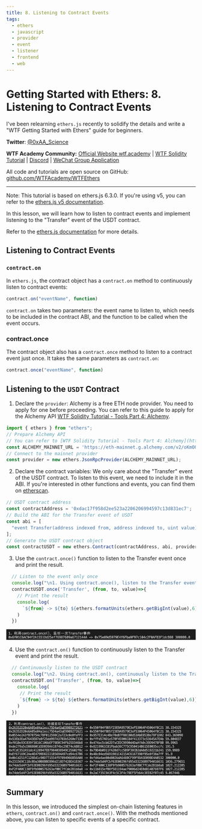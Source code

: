```yaml
---
title: 8. Listening to Contract Events
tags:
  - ethers
  - javascript
  - provider
  - event
  - listener
  - frontend
  - web
---
```


# Getting Started with Ethers: 8. Listening to Contract Events

I've been relearning `ethers.js` recently to solidify the details and write a "WTF Getting Started with Ethers" guide for beginners.

**Twitter**: [@0xAA_Science](https://twitter.com/0xAA_Science)

**WTF Academy Community:** [Official Website wtf.academy](https://wtf.academy) | [WTF Solidity Tutorial](https://github.com/AmazingAng/WTF-Solidity) | [Discord](https://discord.gg/5akcruXrsk) | [WeChat Group Application](https://docs.google.com/forms/d/e/1FAIpQLSe4KGT8Sh6sJ7hedQRuIYirOoZK_85miz3dw7vA1-YjodgJ-A/viewform?usp=sf_link)

All code and tutorials are open source on GitHub: [github.com/WTFAcademy/WTFEthers](https://github.com/WTFAcademy/WTF-Ethers)

-----

Note: This tutorial is based on ethers.js 6.3.0. If you're using v5, you can refer to the [ethers.js v5 documentation](https://docs.ethers.io/v5/).

In this lesson, we will learn how to listen to contract events and implement listening to the "Transfer" event of the USDT contract.

Refer to the [ethers.js documentation](https://docs.ethers.org/v6/api/contract/#ContractEvent) for more details.

## Listening to Contract Events

### `contract.on`
In `ethers.js`, the contract object has a `contract.on` method to continuously listen to contract events:

```js
contract.on("eventName", function)
```
`contract.on` takes two parameters: the event name to listen to, which needs to be included in the contract ABI, and the function to be called when the event occurs.

### contract.once

The contract object also has a `contract.once` method to listen to a contract event just once. It takes the same parameters as `contract.on`:

```js
contract.once("eventName", function)
```

## Listening to the `USDT` Contract

1. Declare the `provider`: Alchemy is a free ETH node provider. You need to apply for one before proceeding. You can refer to this guide to apply for the Alchemy API [WTF Solidity Tutorial - Tools Part 4: Alchemy](https://github.com/AmazingAng/WTFSolidity/blob/main/Topics/Tools/TOOL04_Alchemy/readme.md).

  ```js
  import { ethers } from "ethers";
  // Prepare Alchemy API
  // You can refer to [WTF Solidity Tutorial - Tools Part 4: Alchemy](https://github.com/AmazingAng/WTFSolidity/blob/main/Topics/Tools/TOOL04_Alchemy/readme.md) for the setup process
  const ALCHEMY_MAINNET_URL = 'https://eth-mainnet.g.alchemy.com/v2/oKmOQKbneVkxgHZfibs-iFhIlIAl6HDN';
  // Connect to the mainnet provider
  const provider = new ethers.JsonRpcProvider(ALCHEMY_MAINNET_URL);
  ```

2. Declare the contract variables: We only care about the "Transfer" event of the USDT contract. To listen to this event, we need to include it in the ABI. If you're interested in other functions and events, you can find them on [etherscan](https://etherscan.io/address/0xdac17f958d2ee523a2206206994597c13d831ec7#code).

  ```js
  // USDT contract address
  const contractAddress = '0xdac17f958d2ee523a2206206994597c13d831ec7';
  // Build the ABI for the Transfer event of USDT
  const abi = [
    "event Transfer(address indexed from, address indexed to, uint value)"
  ];
  // Generate the USDT contract object
  const contractUSDT = new ethers.Contract(contractAddress, abi, provider);
  ```

3. Use the `contract.once()` function to listen to the Transfer event once and print the result.

  ```js
    // Listen to the event only once
    console.log("\n1. Using contract.once(), listen to the Transfer event once");
    contractUSDT.once('Transfer', (from, to, value)=>{
      // Print the result
      console.log(
        `${from} -> ${to} ${ethers.formatUnits(ethers.getBigInt(value),6)}`
      )
    })
  ```
  ![Listen once](img/8-1.png)

4. Use the `contract.on()` function to continuously listen to the Transfer event and print the result.
  ```js
    // Continuously listen to the USDT contract
    console.log("\n2. Using contract.on(), continuously listen to the Transfer event");
    contractUSDT.on('Transfer', (from, to, value)=>{
      console.log(
       // Print the result
       `${from} -> ${to} ${ethers.formatUnits(ethers.getBigInt(value),6)}`
      )
    })
  ```
  ![Continuous listening](img/8-2.png)

## Summary
In this lesson, we introduced the simplest on-chain listening features in `ethers`, `contract.on()` and `contract.once()`. With the methods mentioned above, you can listen to specific events of a specific contract.